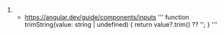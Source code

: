 1. 
   -  https://angular.dev/guide/components/inputs
'''
function trimString(value: string | undefined) {
  return value?.trim() ?? '';
}
'''